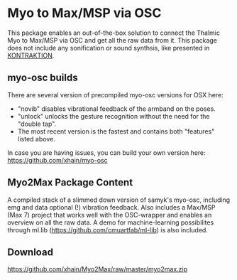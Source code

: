 # Myo to Max/MSP via OSC

This package enables an out-of-the-box solution to connect the Thalmic Myo to Max/MSP via OSC and get all the raw data from it. This package does not include any sonification or sound synthsis, like presented in [KONTRAKTION](http://www.nichtdersoziologe.de/portfolio/kontraktion/).

## myo-osc builds
There are several version of precompiled myo-osc versions for OSX here:
- "novib" disables vibrational feedback of the armband on the poses.
- "unlock" unlocks the gesture recognition without the need for the "double tap".
- The most recent version is the fastest and contains both "features" listed above.

In case you are having issues, you can build your own version here: https://github.com/xhain/myo-osc

## Myo2Max Package Content
A compiled stack of a slimmed down version of samyk's myo-osc, including emg and data optional (!) vibration feedback.
Also includes a Max/MSP (Max 7) project that works well with the OSC-wrapper and enables an overview on all the raw data.
A demo for machine-learning possibilites through ml.lib (https://github.com/cmuartfab/ml-lib) is also included.

## Download
https://github.com/xhain/Myo2Max/raw/master/myo2max.zip
